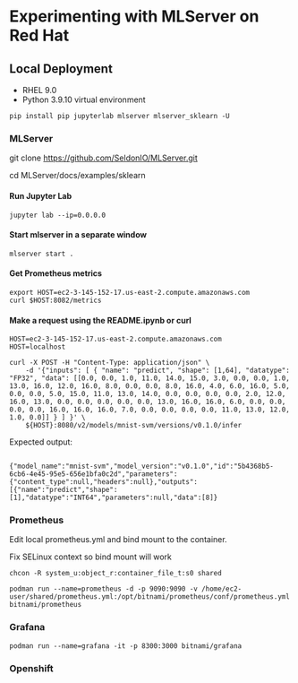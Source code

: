 # Experimenting with MLServer on Red Hat

## Local Deployment
- RHEL 9.0
- Python 3.9.10 virtual environment

```
pip install pip jupyterlab mlserver mlserver_sklearn -U
```

### MLServer

git clone https://github.com/SeldonIO/MLServer.git

cd MLServer/docs/examples/sklearn

#### Run Jupyter Lab
```
jupyter lab --ip=0.0.0.0
```

#### Start mlserver in a separate window
```
mlserver start .
```

#### Get Prometheus metrics

```
export HOST=ec2-3-145-152-17.us-east-2.compute.amazonaws.com
curl $HOST:8082/metrics
```

#### Make a request using the README.ipynb or curl
```
HOST=ec2-3-145-152-17.us-east-2.compute.amazonaws.com
HOST=localhost

curl -X POST -H "Content-Type: application/json" \
	-d '{"inputs": [ { "name": "predict", "shape": [1,64], "datatype": "FP32", "data": [[0.0, 0.0, 1.0, 11.0, 14.0, 15.0, 3.0, 0.0, 0.0, 1.0, 13.0, 16.0, 12.0, 16.0, 8.0, 0.0, 0.0, 8.0, 16.0, 4.0, 6.0, 16.0, 5.0, 0.0, 0.0, 5.0, 15.0, 11.0, 13.0, 14.0, 0.0, 0.0, 0.0, 0.0, 2.0, 12.0, 16.0, 13.0, 0.0, 0.0, 0.0, 0.0, 0.0, 13.0, 16.0, 16.0, 6.0, 0.0, 0.0, 0.0, 0.0, 16.0, 16.0, 16.0, 7.0, 0.0, 0.0, 0.0, 0.0, 11.0, 13.0, 12.0, 1.0, 0.0]] } ] }' \
	${HOST}:8080/v2/models/mnist-svm/versions/v0.1.0/infer
```

Expected output:
```

{"model_name":"mnist-svm","model_version":"v0.1.0","id":"5b4368b5-6cb6-4e45-95e5-656e1bfa0c2d","parameters":{"content_type":null,"headers":null},"outputs":[{"name":"predict","shape":[1],"datatype":"INT64","parameters":null,"data":[8]}
```

### Prometheus

Edit local prometheus.yml and bind mount to the container.

Fix SELinux context so bind mount will work
```
chcon -R system_u:object_r:container_file_t:s0 shared
```

```
podman run --name=prometheus -d -p 9090:9090 -v /home/ec2-user/shared/prometheus.yml:/opt/bitnami/prometheus/conf/prometheus.yml bitnami/prometheus
```

### Grafana
```
podman run --name=grafana -it -p 8300:3000 bitnami/grafana
```

### Openshift



